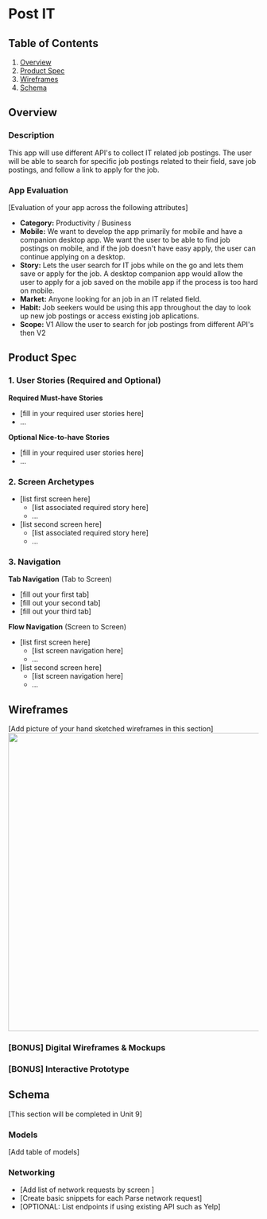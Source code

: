 # Post IT

## Table of Contents
1. [Overview](#Overview)
1. [Product Spec](#Product-Spec)
1. [Wireframes](#Wireframes)
2. [Schema](#Schema)

## Overview
### Description
This app will use different API's to collect IT related job postings. The user will be able to search for specific job postings related to their field, save job postings, and follow a link to apply for the job.

### App Evaluation
[Evaluation of your app across the following attributes]
- **Category:** Productivity / Business
- **Mobile:** We want to develop the app primarily for mobile and have a companion desktop app. We want the user to be able to find job postings on mobile, and if the job doesn't have easy apply, the user can continue applying on a desktop.
- **Story:** Lets the user search for IT jobs while on the go and lets them save or apply for the job. A desktop companion app would allow the user to apply for a job saved on the mobile app if the process is too hard on mobile.
- **Market:** Anyone looking for an job in an IT related field.
- **Habit:** Job seekers would be using this app throughout the day to look up new job postings or access existing job aplications.
- **Scope:** V1 Allow the user to search for job postings from different API's then  V2 

## Product Spec

### 1. User Stories (Required and Optional)

**Required Must-have Stories**

* [fill in your required user stories here]
* ...

**Optional Nice-to-have Stories**

* [fill in your required user stories here]
* ...

### 2. Screen Archetypes

* [list first screen here]
   * [list associated required story here]
   * ...
* [list second screen here]
   * [list associated required story here]
   * ...

### 3. Navigation

**Tab Navigation** (Tab to Screen)

* [fill out your first tab]
* [fill out your second tab]
* [fill out your third tab]

**Flow Navigation** (Screen to Screen)

* [list first screen here]
   * [list screen navigation here]
   * ...
* [list second screen here]
   * [list screen navigation here]
   * ...

## Wireframes
[Add picture of your hand sketched wireframes in this section]
<img src="YOUR_WIREFRAME_IMAGE_URL" width=600>

### [BONUS] Digital Wireframes & Mockups

### [BONUS] Interactive Prototype

## Schema 
[This section will be completed in Unit 9]
### Models
[Add table of models]
### Networking
- [Add list of network requests by screen ]
- [Create basic snippets for each Parse network request]
- [OPTIONAL: List endpoints if using existing API such as Yelp]
